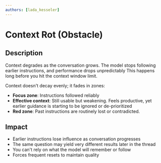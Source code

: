 ```yaml
---
authors: [lada_kesseler]
---
```


# Context Rot (Obstacle)

## Description
Context degrades as the conversation grows. The model stops following earlier instructions, and performance drops unpredictably This happens long before you hit the context window limit.

Context doesn't decay evenly; it fades in zones:
- **Focus zone**: Instructions followed reliably
- **Effective context**: Still usable but weakening. Feels productive, yet earlier guidance is starting to be ignored or de-prioritized
- **Red zone**: Past instructions are routinely lost or contradicted.

## Impact
- Earlier instructions lose influence as conversation progresses
- The same question may yield very different results later in the thread
- You can't rely on what the model will remember or follow
- Forces frequent resets to maintain quality
